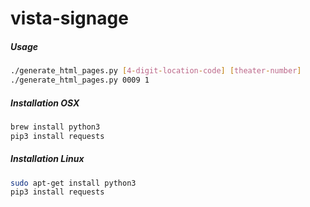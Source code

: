 # vista-signage

##### Usage
```bash
./generate_html_pages.py [4-digit-location-code] [theater-number]
./generate_html_pages.py 0009 1
```

##### Installation OSX
```bash
brew install python3
pip3 install requests
```

##### Installation Linux
```bash
sudo apt-get install python3
pip3 install requests
```
